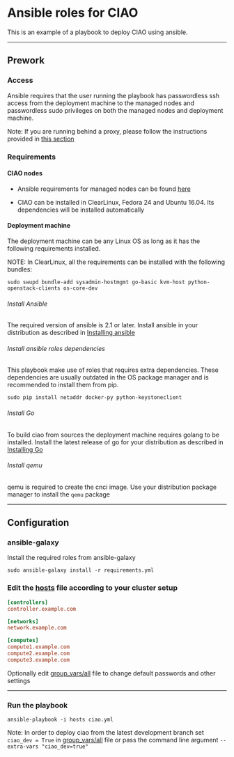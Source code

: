 # Ansible roles for CIAO
This is an example of a playbook to deploy CIAO using ansible.

---
## Prework

### Access
Ansible requires that the user running the playbook has passwordless ssh access 
from the deployment machine to the managed nodes and passwordless sudo privileges
on both the managed nodes and deployment machine.

Note: If you are running behind a proxy, please follow the instructions provided
in [this section](proxy.rst)

### Requirements

#### CIAO nodes
* Ansible requirements for managed nodes can be found
[here](http://docs.ansible.com/ansible/intro_installation.html#managed-node-requirements)

* CIAO can be installed in ClearLinux, Fedora 24 and Ubuntu 16.04. Its dependencies
will be installed automatically

#### Deployment machine
The deployment machine can be any Linux OS as long as it has the following requirements installed.

NOTE: In ClearLinux, all the requirements can be installed with the following bundles:

    sudo swupd bundle-add sysadmin-hostmgmt go-basic kvm-host python-openstack-clients os-core-dev

###### Install Ansible
The required version of ansible is 2.1 or later. Install ansible in your distribution as described in [Installing ansible](http://docs.ansible.com/ansible/intro_installation.html)

###### Install ansible roles dependencies
This playbook make use of roles that requires extra dependencies. These dependencies
are usually outdated in the OS package manager and is recommended to install them from pip.

    sudo pip install netaddr docker-py python-keystoneclient

###### Install Go
To build ciao from sources the deployment machine requires golang to be installed.
Install the latest release of go for your distribution as described in
[Installing Go](https://golang.org/doc/install)

###### Install qemu
qemu is required to create the cnci image. Use your distribution package manager
to install the `qemu` package

---

## Configuration

### ansible-galaxy
Install the required roles from ansible-galaxy

    sudo ansible-galaxy install -r requirements.yml

### Edit the [hosts](hosts) file according to your cluster setup
```ini
[controllers]
controller.example.com

[networks]
network.example.com

[computes]
compute1.example.com
compute2.example.com
compute3.example.com
```

Optionally edit [group_vars/all](group_vars/all) file to change default passwords and other settings

---

### Run the playbook

    ansible-playbook -i hosts ciao.yml

Note: In order to deploy ciao from the latest development branch set `ciao_dev = True` in [group_vars/all](group_vars/all) file or pass the command line argument `--extra-vars "ciao_dev=true"`
